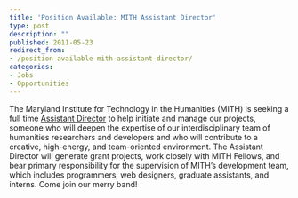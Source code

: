 ```yaml
---
title: 'Position Available: MITH Assistant Director'
type: post
description: ""
published: 2011-05-23
redirect_from: 
- /position-available-mith-assistant-director/
categories:
- Jobs
- Opportunities
---
```

The Maryland Institute for Technology in the Humanities (MITH) is seeking a full time [Assistant Director](http://web.archive.org/web/20110527235213/http://mith.umd.edu:80/about/jobs/assistant-director/) to help initiate and manage our projects, someone who will deepen the expertise of our interdisciplinary team of humanities researchers and developers and who will contribute to a creative, high-energy, and team-oriented environment. The Assistant Director will generate grant projects, work closely with MITH Fellows, and bear primary responsibility for the supervision of MITH’s development team, which includes programmers, web designers, graduate assistants, and interns. Come join our merry band!
